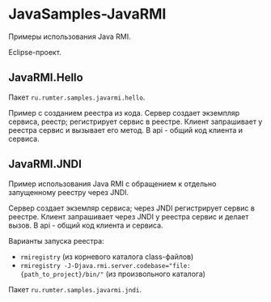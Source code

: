 JavaSamples-JavaRMI
===================

Примеры использования Java RMI.

Eclipse-проект.


JavaRMI.Hello
-------------

Пакет `ru.rumter.samples.javarmi.hello`.

Пример с созданием реестра из кода.
Сервер создает экземпляр сервиса, реестр; регистрирует сервис в реестре.
Клиент запрашивает у реестра сервис и вызывает его метод.
В api - общий код клиента и сервиса.


JavaRMI.JNDI
-------------

Пример использования Java RMI с обращением к отдельно запущенному реестру через JNDI.

Сервер создает экземляр сервиса; через JNDI регистрирует сервис в реестре.
Клиент запрашивает через JNDI у реестра сервис и делает вызов.
В api - общий код клиента и сервиса.

Варианты запуска реестра: 
* `rmiregistry` (из корневого каталога class-файлов)
* `rmiregistry -J-Djava.rmi.server.codebase="file:{path_to_project}/bin/"` (из произвольного каталога)

Пакет `ru.rumter.samples.javarmi.jndi`.
